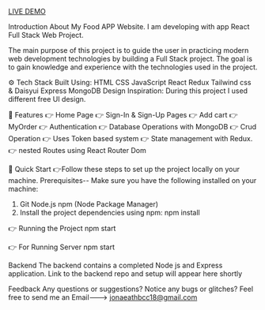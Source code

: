 
[LIVE DEMO](https://full-website-b4091.web.app/)

Introduction About My Food APP Website. I am developing with app React Full Stack Web Project.

The main purpose of this project is to guide the user in practicing modern web development technologies by building a Full Stack project. The goal is to gain knowledge and experience with the technologies used in the project.

⚙️ Tech Stack Built Using: HTML CSS JavaScript React Redux Tailwind css & Daisyui Express MongoDB Design Inspiration: During this project I used different free UI design.

🔋 Features 
👉 Home Page 👉 Sign-In & Sign-Up Pages 👉 Add cart 👉 MyOrder 👉 Authentication 👉 Database Operations with MongoDB 👉 Crud Operation 👉 Uses Token based system 👉 State management with Redux. 👉 nested Routes using React Router Dom 

🤸 Quick Start 
👉Follow these steps to set up the project locally on your machine.
Prerequisites-- 
Make sure you have the following installed on your machine:
1. Git Node.js npm (Node Package Manager)
2. Install the project dependencies using npm: npm install

👉 Running the Project npm start

👉 For Running Server npm start

Backend The backend contains a completed Node js and Express application. Link to the backend repo and setup will appear here shortly

Feedback Any questions or suggestions? Notice any bugs or glitches? Feel free to send me an Email---> jonaeathbcc18@gmail.com
